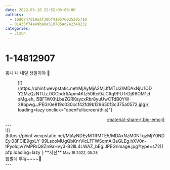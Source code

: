 ```yaml
---
date: 2022-05-18 22:52:06+09:00
authors:
  - 1bd0747d19aaf30bf419576025a05710
  - 01435f74a49ba8a519705ad242348232
categories:
  - Jisun
---
```


# 1-14812907

<div class="post-container" markdown="1">
<div class="content-container md-sidebar__scrollwrap" markdown="1">

웅니 나 내일 생일이야 🎂
<figure markdown="1">
![](https://phinf.wevpstatic.net/MjAyMjA2MjJfMTU3/MDAxNjU1ODY2MzQzNTUz.0GCbdrfiApm4KIz50Kci9JjCItq9PUTrDjK6OM1jdsMg.eh_l5BF1WXhLbaZGRKaycxRbr8yuUwCTdB0YW-28bpwg.JPEG/0e819c030ccf42fd9b129650f3c375a0572.jpg){ loading=lazy onclick="openFullscreen(this)"}
</figure>


</div>
</div>

<div style="text-align: right;" markdown="1">
<a href="https://weverse.io/fromis9/fanpost/1-14812907" style="text-align: right;">:material-share:{.big-emoji}</a>
</div>
---

<div class="comments-container md-sidebar__scrollwrap" markdown="1">
<div class="comment" markdown="1">
<div class='id-container' markdown="1">
![](https://phinf.wevpstatic.net/MjAyNDEyMTlfMTE5/MDAxNzM0NTgzMjY0NDEy.08FClE9gxLY-99LscoMUgQbKnrVicLFFWSqmAi3eGLEg.hXV0n-tPyoIqjwYMPRrQ8Zn9aHvy3-B2llL4LWAZ_bEg.JPEG/image.jpg?type=s72){ pfp loading=lazy }
**<span class="artist">지선</span>** <small>May 19 2022, 05:28</small><br>
</div>
<div class='comment-body' markdown="1">
햅벌데 투유~~~~🥴
</div>
</div>
</div>
---
